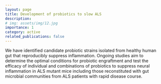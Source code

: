```yaml
---
layout: page
title: Development of probiotics to slow ALS
description:
# img: assets/img/12.jpg
importance: 1
category: active
related_publications: false
---
```


We have identified candidate probiotic strains isolated from healthy human gut that reproducibly suppress inflammation. Ongoing studies aim to determine the optimal conditions for probiotic engraftment and test the efficacy of individual and combinations of probiotics to suppress neural inflammation in ALS mutant mice including those reconstituted with gut microbial communities from ALS patients with rapid disease course.
